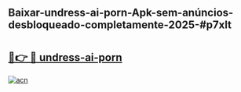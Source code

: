 ## Baixar-undress-ai-porn-Apk-sem-anúncios-desbloqueado-completamente-2025-#p7xlt

# <h2><a href="https://ainizakaria.my?title=undress-ai-porn&ref=22M">🔗👉 🔴 undress-ai-porn</a></h2>

[![acn](https://github.com/user-attachments/assets/0f9c940e-d8b0-45ae-aac7-cd30a18b3e1c)](https://ainizakaria.my?title=undress-ai-porn&ref=22M)

